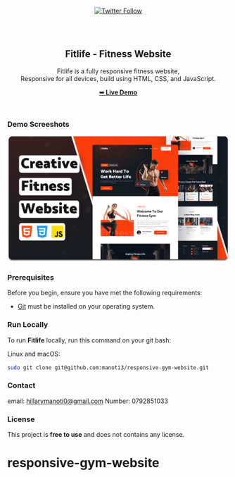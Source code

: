 <div align="center">
  
[![Twitter Follow](https://x.com/hillary_manoti)](https://x.com/hillary_manoti)
  

  <br />
  <br />

  <h2 align="center">Fitlife - Fitness Website</h2>

  Fitlife is a fully responsive fitness website, <br />Responsive for all devices, build using HTML, CSS, and JavaScript.

  <a href="https://codewithsadee.github.io/fitlife/"><strong>➥ Live Demo</strong></a>

</div>

<br />

### Demo Screeshots

![Fitlife Desktop Demo](./readme-images/desktop.png "Desktop Demo")

### Prerequisites

Before you begin, ensure you have met the following requirements:

* [Git](https://git-scm.com/downloads "Download Git") must be installed on your operating system.

### Run Locally

To run **Fitlife** locally, run this command on your git bash:

Linux and macOS:

```bash
sudo git clone git@github.com:manoti3/responsive-gym-website.git
```


### Contact
email: hillarymanoti0@gmail.com
Number: 0792851033

### License

This project is **free to use** and does not contains any license.
# responsive-gym-website #
